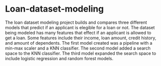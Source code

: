 # Loan-dataset-modeling

The loan dataset modeling project builds and compares three different models that predict if an applicant is elegible for a loan or not. The dataset being modeled has many features that effect if an applicant is allowed to get a loan. Some features include their income, loan amount, credit history, and amount of dependents. The first model created was a pipeline with a min-max scaler and a KNN classifier. The second model added a search space to the KNN classifier. The third model expanded the search space to include logistic regression and random forest models.
